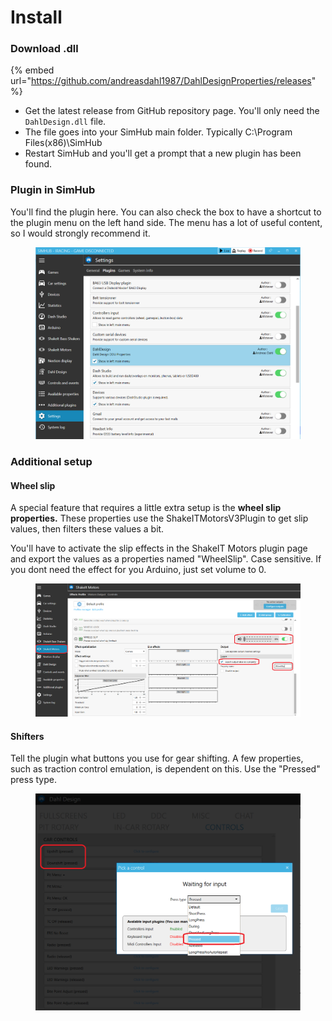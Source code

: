 # Install

### Download .dll

{% embed url="https://github.com/andreasdahl1987/DahlDesignProperties/releases" %}

* Get the latest release from GitHub repository page. You'll only need the `DahlDesign.dll` file.
* The file goes into your SimHub main folder. Typically C:\Program Files(x86)\SimHub
* Restart SimHub and you'll get a prompt that a new plugin has been found.&#x20;

### Plugin in SimHub

You'll find the plugin here. You can also check the box to have a shortcut to the plugin menu on the left hand side. The menu has a lot of useful content, so I would strongly recommend it.&#x20;

<figure><img src="../.gitbook/assets/simhub1.PNG" alt=""><figcaption></figcaption></figure>

### Additional setup

#### Wheel slip

A special feature that requires a little extra setup is the **wheel slip properties.** These properties use the ShakeITMotorsV3Plugin to get slip values, then filters these values a bit.&#x20;

You'll have to activate the slip effects in the ShakeIT Motors plugin page and export the values as a properties named "WheelSlip". Case sensitive. If you dont need the effect for you Arduino, just set volume to 0.&#x20;

<figure><img src="../.gitbook/assets/wheel slip.png" alt=""><figcaption></figcaption></figure>

#### Shifters

Tell the plugin what buttons you use for gear shifting. A few properties, such as traction control emulation, is dependent on this. Use the "Pressed" press type.&#x20;

<figure><img src="../.gitbook/assets/image (2) (1).png" alt=""><figcaption></figcaption></figure>
